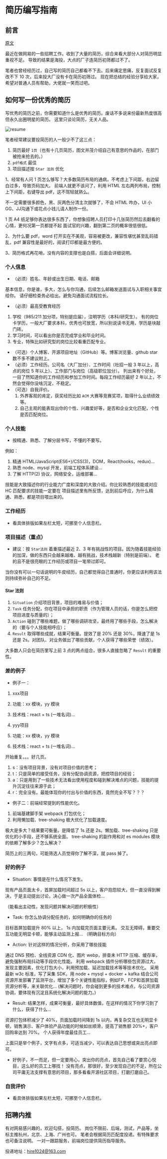 # 简历编写指南
## 前言

[原文](https://github.com/Godiswill/blog/issues/29)

最近在做网易的一些招聘工作。收到了大量的简历，综合来看大部分人对简历明显重视不足。
导致的结果是海投，大点的厂子连简历初筛都过不了。

笔者也曾经经历过，自己写的简历自己都看不下去。后来痛定思痛，反复面试反复改不下 10 次，后来投大厂没有卡在简历初筛过。
现在把总结的经验分享给大家，希望对普通人员有帮助，大佬就一笑而过吧。

## 如何写一份优秀的简历
写优秀的简历之前，你需要知道什么是优秀的简历。废话不多说来份最新热度很高但永久出圈明星的简历。
这里只谈论简历，无关人品。

![resume](https://raw.githubusercontent.com/Godiswill/blog/master/%E6%9D%82%E8%B0%88/IMG_0888.JPG)

笔者经常建议要投简历的人一般少不了这三点：
1. 简历最好 `1页`（也有十几页简历，图文并茂介绍自己有意思的作品的，在部门被抢来抢去的。）
1. `pdf格式` 最佳
1. 项目描述按 `Star 法则` 优化

1、经常有人问 1 页怎么够写？大多数简历布局的通病，不考虑上下间距，右边留白过多，导致页码加大。
前端人就更不该问了，利用 HTML 左右两列布局，控制上下间距，右键导出 pdf，这不驾轻就熟么。

不一定需要很多颜色，黑、灰两色分清主次就够了，不会 HTML 咋办，UI 小GG、JJ沟通下或花点小钱儿请人制作一份。

1 页 A4 纸足够你表达很多东西了，你想象招聘人员打印十几张简历然后去翻看的心情，更何况第一页都提不起
面试官的兴趣，翻到第二页的概率很低很低。

2、为什么要 pdf，word 打开实在不美观，容易被更改，兼容性堪忧甚至乱码错乱，pdf 兼容性是最好的，阅读打印都是最方便的。

3、简历格式再花哨，没有内容的支撑也是白搭，后面会详细说明。

### 个人信息
- （必须）姓名、年龄或出生日期、电话、邮箱

基本信息，你是谁，多大，怎么与你沟通，后续怎么邮箱发送面试与入职相关事宜给你。
请仔细检查务必给出。避免沟通面试流程拉长。

- （必须）最高受教育经历
1. 学校（985/211 加分项，特别是应届），注明学历（本科/研究生）。
   有的岗位卡学历，一般大厂要求本科，优秀也可放宽，所以别说读书无用，学历是块敲门砖。
1. 学习时间，可以看出你是否完成学业和毕业时间。
1. 专业，特殊比如研究型的岗位比较看重匹配专业。

- （可选）个人博客、开源项目地址（GitHub）等。博客浏览量、github star 数不多不建议附上。
- （必须）工作经历。公司名（大厂加分）、工作时间（社招一般 3 年以上，高点的岗位 5 年以上）、工作部门与岗位（高级职位加分）。
  列出来有个好处，一目了然知道你的工作经历和参加工作时间。每段工作经历最好 2 年以上，不然会觉得你没啥沉淀，不稳定。
- （可选）自我评价。
    1. 外界客观的肯定，获奖经历比如 `ACM` 大赛等竞赛奖项，取得什么业绩绩效等。
    1. 自己主观的能表现出你的个性、兴趣爱好等，是否和企业文化匹配，个性是否匹配岗位。


### 个人技能
- 按精通、熟悉、了解分层书写，不懂的不要写。

例如：
1. 精通 HTML/JavaScript(ES6+)/CSS(3)，DOM，React(hooks，redux)...
1. 熟悉 node、mysql 开发，前端工程体系建设...
1. 了解 HTTP(2) 协议，网络安全，运维部署...

技能是大致描述你的行业能力广度和深度的大致介绍。你比较熟悉的技能或对应 HC 匹配要求的技能一定要在
项目描述里有所反馈，达到前后呼应，为什么精通、熟悉，都是项目喂出来的。
### 工作经历
- 看具体排版如果左栏太短，可挪至个人信息栏。

### 项目描述（重点）
- 建议：按 `Star法则` 着重描述最近 2、3 年有挑战性的项目。因为随着技能经验的加深，做的东西只会越来越难、越有挑战，技术栈越新（特别是前端）。
  老的且不是很亮眼的工作经历或项目一笔带过即可。

当你没有可以一句话说明的牛皮经历，自己都觉得自己普通时，你更应该利用该法则持续弥补自己的不足。

#### Star 法则
1. `Situation` 介绍项目背景，项目的难易与价值；
1. `Task` 任务分配，你在项目中承担的职责（作为管理人员的话，你是怎么把控项目进度与质量的）；
1. `Action` 碰到了哪些难题，做了哪些调研攻坚，最终用了哪些手段，怎么解决的（要与个人技能相呼应）；
1. `Result` 取得哪些成就，结果可衡量。提效了是 20% 还是 30%，降速了是 1s 还是 2s。对团队、对业务做出了哪些贡献，个人获得了哪些荣誉（绩效）。

大多数人只会在简历里写上前 3 点的两点组合，很多人直接忽略了 `Result` 的重要性。

### 差的例子
- 例子一：
1. xxx项目
1. 功能：xx 模块，yy 模块
1. 技术栈：react + ts (一堆名词)...


1. yyy项目
1. 功能：xx 模块，yy 模块
1. 技术栈：react + ts (一堆名词)...

开始重复。。。好几页。

1. s：没有项目背景，没有对项目价值的思考；
2. t：只是简单的接受任务，没有分配协调资源，把控项目的经验；
3. a：只是用到了一些技术无法看出使用程度和碰到解决难点的问题，技能的提升沉淀往往来源于此；
4. r：完全没有。最能体现你的付出与价值的东西，竟然完全不写？？？

- 例子二：前端经常提到的性能优化。
1. 前端基建脚手架 webpack 打包优化；
1. 利用懒加载、tree-shaking 极大优化了加载速度。

极大是多大？结果要可衡量。是降低了 1s 还是 2s。懒加载、tree-shaking 只是优化的小手段，还不够系统全面。
tree-shaking 的副作用和对 es modules 模块的依赖了解多少？怎么解决？

简历上的三两句，可能筛选人员觉得你了解不深，就 pass 掉了。

### 好的例子
- Situation: 事情是在什么情况下发生。

现有产品页面太卡，首屏加载时间超过 5s 以上，客户抱怨较大，但一直没得到解决，于是主动提出讨论，决心做一次产品全面体检...

（能看出主动性，发现问题并解决问题的积极性）

- Task: 你怎么协调分配任务的，如何明确你的任务的

目标首屏加载提升 80% 以上， 1s 内加载完页面主要元素。
交互无障碍，重要交互功能无明显卡顿，能够主动监测上报...
（明确目标方向）

- Action: 针对这样的情况分析，你采用了哪些技能

通过 DNS 预检、全线资源 CDN 化、图片 webp，排查未 HTTP 压缩、缓存率，避免强制布局抖动等手段优化性能。
利用 webpack 插件分析哪些包资源过大，发现主要因素，优化打包大小，利用预加载、延迟加载技术等等技术优化。
采用最新 w3c 标准，写了采集 SDK，用 node + mysql + docker + kafka 结合公司资源开发部署了监测平台，增加了多个关键性能指标，例如FP、FCP和首屏加载资源分析等，来关联优化...
(解决问题时，你会碰到更多的技术难点，与公司资源协调，要体现有沉淀且系统化解决问题的能力。)

- Result: 结果怎样，成果可衡量，最好具体数值，在这样的情况下你学习到了什么，获得了什么...

资源打包体积减少了 40%，页面加载时间降到 1s 以内，再复杂交互也无明显卡顿，销售演示、客户体验产品功能的时候如丝顺滑，提高了销售额 20%+，客户回购率达到 70%。
个人获得年度最佳员工...

上面只是举个例子，文字有点多，可适当减少，可以表达自己思想或突出亮点即可。

- 好例子，不一而足，但一定要用心，突出你的亮点，首先自己看了要赏心悦目，这么好的员工上哪找！
  没有亮点，那很好，至少发现自己的不足，所在公司平庸无法支撑有意思的项目，那多看看开源社区项目，打磨打磨自己。

### 自我评价
- 看具体排版如果左栏太短，可挪至个人信息栏。

## 招聘内推
有对网易感兴趣的，欢迎勾搭，投简历。
岗位不限前、后端，测试，产品等，坐标主推杭州，北京、上海、广州也可。
笔者会根据简历匹配度投递。有特殊要求也可备注说明。
一对一跟踪服务，前端岗位提供简历指导服务。

投递地址：hire1024@163.com
